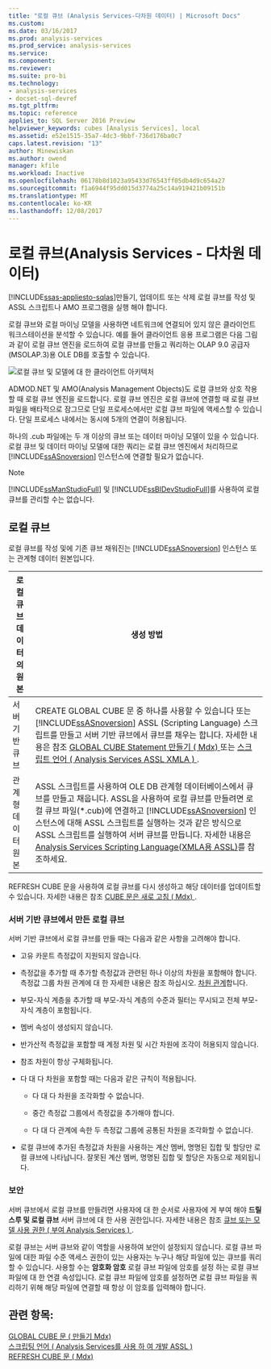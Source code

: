 ```yaml
---
title: "로컬 큐브 (Analysis Services-다차원 데이터) | Microsoft Docs"
ms.custom: 
ms.date: 03/16/2017
ms.prod: analysis-services
ms.prod_service: analysis-services
ms.service: 
ms.component: 
ms.reviewer: 
ms.suite: pro-bi
ms.technology:
- analysis-services
- docset-sql-devref
ms.tgt_pltfrm: 
ms.topic: reference
applies_to: SQL Server 2016 Preview
helpviewer_keywords: cubes [Analysis Services], local
ms.assetid: e52e1515-35a7-4dc3-9bbf-736d176ba0c7
caps.latest.revision: "13"
author: Minewiskan
ms.author: owend
manager: kfile
ms.workload: Inactive
ms.openlocfilehash: 06178b8d1023a95433d76543ff05db4d9c654a27
ms.sourcegitcommit: f1a6944f95dd015d3774a25c14a919421b09151b
ms.translationtype: MT
ms.contentlocale: ko-KR
ms.lasthandoff: 12/08/2017
---
```

# <a name="local-cubes-analysis-services---multidimensional-data"></a>로컬 큐브(Analysis Services - 다차원 데이터)
[!INCLUDE[ssas-appliesto-sqlas](../../../includes/ssas-appliesto-sqlas.md)]만들기, 업데이트 또는 삭제 로컬 큐브를 작성 및 ASSL 스크립트나 AMO 프로그램을 실행 해야 합니다.  
  
 로컬 큐브와 로컬 마이닝 모델을 사용하면 네트워크에 연결되어 있지 않은 클라이언트 워크스테이션을 분석할 수 있습니다. 예를 들어 클라이언트 응용 프로그램은 다음 그림과 같이 로컬 큐브 엔진을 로드하여 로컬 큐브를 만들고 쿼리하는 OLAP 9.0 공급자(MSOLAP.3)용 OLE DB를 호출할 수 있습니다.  
  
 ![로컬 큐브 및 모델에 대 한 클라이언트 아키텍처](../../../analysis-services/multidimensional-models/olap-physical/media/as-localcubearch9.gif "로컬 큐브 및 모델에 대 한 클라이언트 아키텍처")  
  
 ADMOD.NET 및 AMO(Analysis Management Objects)도 로컬 큐브와 상호 작용할 때 로컬 큐브 엔진을 로드합니다. 로컬 큐브 엔진은 로컬 큐브에 연결할 때 로컬 큐브 파일을 배타적으로 잠그므로 단일 프로세스에서만 로컬 큐브 파일에 액세스할 수 있습니다. 단일 프로세스 내에서는 동시에 5개의 연결이 허용됩니다.  
  
 하나의 .cub 파일에는 두 개 이상의 큐브 또는 데이터 마이닝 모델이 있을 수 있습니다. 로컬 큐브 및 데이터 마이닝 모델에 대한 쿼리는 로컬 큐브 엔진에서 처리하므로 [!INCLUDE[ssASnoversion](../../../includes/ssasnoversion-md.md)] 인스턴스에 연결할 필요가 없습니다.  
  
> [!NOTE]  
>  [!INCLUDE[ssManStudioFull](../../../includes/ssmanstudiofull-md.md)] 및 [!INCLUDE[ssBIDevStudioFull](../../../includes/ssbidevstudiofull-md.md)]를 사용하여 로컬 큐브를 관리할 수는 없습니다.  
  
## <a name="local-cubes"></a>로컬 큐브  
 로컬 큐브를 작성 및에 기존 큐브 채워진는 [!INCLUDE[ssASnoversion](../../../includes/ssasnoversion-md.md)] 인스턴스 또는 관계형 데이터 원본입니다.  
  
|로컬 큐브 데이터의 원본|생성 방법|  
|------------------------------------|---------------------|  
|서버 기반 큐브|CREATE GLOBAL CUBE 문 중 하나를 사용할 수 있습니다 또는 [!INCLUDE[ssASnoversion](../../../includes/ssasnoversion-md.md)] ASSL (Scripting Language) 스크립트를 만들고 서버 기반 큐브에서 큐브를 채우는 합니다. 자세한 내용은 참조 [GLOBAL CUBE Statement 만들기 &#40; Mdx&#41; ](../../../mdx/mdx-data-definition-create-global-cube.md) 또는 [스크립트 언어 &#40; Analysis Services ASSL XMLA &#41; ](../../../analysis-services/scripting/analysis-services-scripting-language-assl-for-xmla.md).|  
|관계형 데이터 원본|ASSL 스크립트를 사용하여 OLE DB 관계형 데이터베이스에서 큐브를 만들고 채웁니다. ASSL을 사용하여 로컬 큐브를 만들려면 로컬 큐브 파일(*.cub)에 연결하고 [!INCLUDE[ssASnoversion](../../../includes/ssasnoversion-md.md)] 인스턴스에 대해 ASSL 스크립트를 실행하는 것과 같은 방식으로 ASSL 스크립트를 실행하여 서버 큐브를 만듭니다. 자세한 내용은 [Analysis Services Scripting Language&#40;XMLA용 ASSL&#41;](../../../analysis-services/scripting/analysis-services-scripting-language-assl-for-xmla.md)를 참조하세요.|  
  
 REFRESH CUBE 문을 사용하여 로컬 큐브를 다시 생성하고 해당 데이터를 업데이트할 수 있습니다. 자세한 내용은 참조 [CUBE 문은 새로 고침 &#40; Mdx&#41; ](../../../mdx/mdx-data-definition-refresh-cube.md).  
  
### <a name="local-cubes-created-from-server-based-cubes"></a>서버 기반 큐브에서 만든 로컬 큐브  
 서버 기반 큐브에서 로컬 큐브를 만들 때는 다음과 같은 사항을 고려해야 합니다.  
  
-   고유 카운트 측정값이 지원되지 않습니다.  
  
-   측정값을 추가할 때 추가할 측정값과 관련된 하나 이상의 차원을 포함해야 합니다. 측정값 그룹 차원 관계에 대 한 자세한 내용은 참조 하십시오. [차원 관계](../../../analysis-services/multidimensional-models-olap-logical-cube-objects/dimension-relationships.md)합니다.  
  
-   부모-자식 계층을 추가할 때 부모-자식 계층의 수준과 필터는 무시되고 전체 부모-자식 계층이 포함됩니다.  
  
-   멤버 속성이 생성되지 않습니다.  
  
-   반가산적 측정값을 포함할 때 계정 차원 및 시간 차원에 조각이 허용되지 않습니다.  
  
-   참조 차원이 항상 구체화됩니다.  
  
-   다 대 다 차원을 포함할 때는 다음과 같은 규칙이 적용됩니다.  
  
    -   다 대 다 차원을 조각화할 수 없습니다.  
  
    -   중간 측정값 그룹에서 측정값을 추가해야 합니다.  
  
    -   다 대 다 관계에 속한 두 측정값 그룹에 공통된 차원을 조각화할 수 없습니다.  
  
-   로컬 큐브에 추가된 측정값과 차원을 사용하는 계산 멤버, 명명된 집합 및 할당만 로컬 큐브에 나타납니다. 잘못된 계산 멤버, 명명된 집합 및 할당은 자동으로 제외됩니다.  
  
### <a name="security"></a>보안  
 서버 큐브에서 로컬 큐브를 만들려면 사용자에 대 한 순서로 사용자에 게 부여 해야 **드릴스루 및 로컬 큐브** 서버 큐브에 대 한 사용 권한입니다. 자세한 내용은 참조 [큐브 또는 모델 사용 권한 &#40; 부여 Analysis Services &#41; ](../../../analysis-services/multidimensional-models/grant-cube-or-model-permissions-analysis-services.md).  
  
 로컬 큐브는 서버 큐브와 같이 역할을 사용하여 보안이 설정되지 않습니다. 로컬 큐브 파일에 대한 파일 수준 액세스 권한이 있는 사용자는 누구나 해당 파일에 있는 큐브를 쿼리할 수 있습니다. 사용할 수는 **암호화 암호** 로컬 큐브 파일에 암호를 설정 하는 로컬 큐브 파일에 대 한 연결 속성입니다. 로컬 큐브 파일에 암호를 설정하면 로컬 큐브 파일을 쿼리하기 위해 해당 파일에 연결할 때 항상 이 암호를 입력해야 합니다.  
  
## <a name="see-also"></a>관련 항목:  
 [GLOBAL CUBE 문 &#40; 만들기 Mdx&#41;](../../../mdx/mdx-data-definition-create-global-cube.md)   
 [스크립팅 언어 &#40; Analysis Services를 사용 하 여 개발 ASSL &#41;](../../../analysis-services/multidimensional-models/scripting-language-assl/developing-with-analysis-services-scripting-language-assl.md)   
 [REFRESH CUBE 문 &#40; Mdx&#41;](../../../mdx/mdx-data-definition-refresh-cube.md)  
  
  
